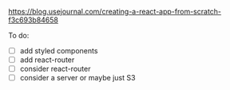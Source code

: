 https://blog.usejournal.com/creating-a-react-app-from-scratch-f3c693b84658

To do:

- [ ] add styled components
- [ ] add react-router
- [ ] consider react-router
- [ ] consider a server or maybe just S3
